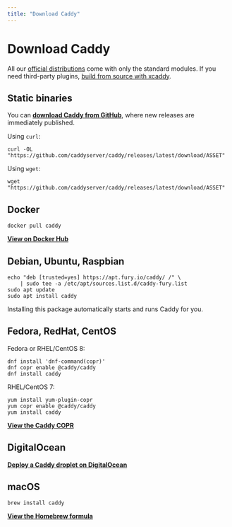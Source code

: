 ```yaml
---
title: "Download Caddy"
---
```


# Download Caddy

All our [official distributions](https://github.com/caddyserver/dist) come with only the standard modules. If you need third-party plugins, [build from source with xcaddy](/docs/build#xcaddy).



## Static binaries

You can **[download Caddy from GitHub](https://github.com/caddyserver/caddy/releases)**, where new releases are immediately published.

Using `curl`:

<pre><code class="cmd"><span class="bash">curl -OL "https://github.com/caddyserver/caddy/releases/latest/download/ASSET"</span></code></pre>

Using `wget`:

<pre><code class="cmd"><span class="bash">wget "https://github.com/caddyserver/caddy/releases/latest/download/ASSET"</span></code></pre>


## Docker

<pre><code class="cmd bash">docker pull caddy</code></pre>

[**View on Docker Hub**](https://hub.docker.com/_/caddy)


## Debian, Ubuntu, Raspbian

<pre><code class="cmd"><span class="bash">echo "deb [trusted=yes] https://apt.fury.io/caddy/ /" \
    | sudo tee -a /etc/apt/sources.list.d/caddy-fury.list</span>
<span class="bash">sudo apt update</span>
<span class="bash">sudo apt install caddy</span></code></pre>

Installing this package automatically starts and runs Caddy for you.


## Fedora, RedHat, CentOS

Fedora or RHEL/CentOS 8:

<pre><code class="cmd"><span class="bash">dnf install 'dnf-command(copr)'</span>
<span class="bash">dnf copr enable @caddy/caddy</span>
<span class="bash">dnf install caddy</span></code></pre>

RHEL/CentOS 7:

<pre><code class="cmd"><span class="bash">yum install yum-plugin-copr</span>
<span class="bash">yum copr enable @caddy/caddy</span>
<span class="bash">yum install caddy</span></code></pre>

[**View the Caddy COPR**](https://copr.fedorainfracloud.org/coprs/g/caddy/caddy/)


## DigitalOcean

[**Deploy a Caddy droplet on DigitalOcean**](https://marketplace.digitalocean.com/apps/caddy)

## macOS

<pre><code class="cmd bash">brew install caddy</code></pre>

[**View the Homebrew formula**](https://formulae.brew.sh/formula/caddy)

